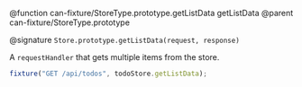 @function can-fixture/StoreType.prototype.getListData getListData
@parent can-fixture/StoreType.prototype

@signature `Store.prototype.getListData(request, response)`

A `requestHandler` that gets multiple items from the store.

```js
fixture("GET /api/todos", todoStore.getListData);
```
